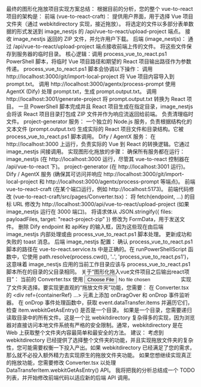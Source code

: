 最终的图形化拖放项目实现方案总结：
根据目前的分析，您的整个 vue-to-react 项目的架构是：
前端 (vue-to-react-craft)：
提供用户界面，用于选择 Vue 项目文件夹（通过 webkitdirectory 实现，接近拖放）。
将选定的文件以多部分表单数据的形式发送到 image_nestjs 的 /api/vue-to-react/upload-project 端点。
接收 image_nestjs 返回的 ZIP 文件，并允许用户下载。
后端 (image_nestjs)：
通过 /api/vue-to-react/upload-project 端点接收前端上传的文件。
将这些文件保存到服务器的临时目录。
核心逻辑：调用 process_vue_to_react.ps1 PowerShell 脚本，将临时 Vue 项目路径和期望的 React 项目输出路径作为参数传递。
process_vue_to_react.ps1 脚本会协调以下操作：
调用 http://localhost:3000/git/import-local-project 将 Vue 项目内容导入到 prompt.txt。
调用 http://localhost:3000/agentx/process-prompt 使用 AgentX (Dify) 处理 prompt.txt，生成 prompt.output.txt。
调用 http://localhost:3001/generate-project 将 prompt.output.txt 转换为 React 项目。
一旦 PowerShell 脚本完成并且 React 项目生成在指定目录，image_nestjs 会将该 React 项目目录打包成 ZIP 文件并作为响应流返回给前端。
负责清理临时文件。
project-generator 服务：
一个独立的 Node.js 服务，负责根据结构化的文本文件 (prompt.output.txt) 生成实际的 React 项目文件和目录结构。它被 process_vue_to_react.ps1 脚本调用。
Dify / AgentX 服务：
在 http://localhost:3000 上运行，负责实际的 Vue 到 React 的转换逻辑。它通过 image_nestjs 间接调用。
实现图形化拖放的步骤：
确保所有服务都在运行：
image_nestjs (在 http://localhost:3000 运行，尽管其 vue-to-react 控制器在 /api/vue-to-react 下)。
project-generator (在 http://localhost:3001 运行)。
Dify / AgentX 服务 (确保其可访问并响应 http://localhost:3000/git/import-local-project 和 http://localhost:3000/agentx/process-prompt 等端点)。
前端 vue-to-react-craft (在某个端口运行，例如 http://localhost:5173)。
前端代码修改 (vue-to-react-craft/src/pages/Converter.tsx)：
将 fetch(endpoint, ...) 的目标 URL 修改为 http://localhost:3000/api/vue-to-react/upload-project (如果 image_nestjs 运行在 3000 端口)。
将请求体从 JSON.stringify({ files: payloadFiles, target: "react-project-zip" }) 修改为 FormData，用于发送文件。
删除 Dify endpoint 和 apiKey 的输入框，因为这些现在由后端 image_nestjs 内部处理或由 process_vue_to_react.ps1 脚本处理。
更新成功和失败的 toast 消息。
后端 image_nestjs 配置：
确认 process_vue_to_react.ps1 脚本的路径在 vue-to-react.service.ts 中是正确的。在 runPowerShellScript 函数中，它使用 path.resolve(process.cwd(), '..', 'process_vue_to_react.ps1')，这意味着 image_nestjs 应用的当前工作目录应该与 process_vue_to_react.ps1 脚本所在的目录的父目录相同。
关于“图形化拖入vue文件项目之后输出react项目”：
当前的 Converter.tsx 使用 <input type="file" webkitdirectory /> 实现了文件夹选择。要实现更直观的“拖放文件夹”功能，您需要：
在 Converter.tsx 的 <div ref={containerRef} ...> 元素上添加 onDragOver 和 onDrop 事件监听器。
在 onDrop 事件处理函数中，获取 event.dataTransfer.items 并遍历它们，检查 item.webkitGetAsEntry() 是否是一个目录。
如果是一个目录，您需要递归读取目录中的所有文件。这是一个比 webkitdirectory 复杂得多的实现，因为浏览器对直接访问本地文件系统有严格的安全限制。通常，webkitdirectory 是在 Web 上获取整个文件夹内容最简单和最安全的方法。
建议：
考虑到 webkitdirectory 已经提供了选择整个文件夹的功能，并且实现拖放文件夹的复杂性，您可能需要权衡一下投入产出。如果 webkitdirectory 已经满足了您的需求，那么就不必投入额外精力去实现原生的拖放文件夹功能。
如果您想继续实现真正的拖放功能，您需要修改 Converter.tsx 以处理 DataTransferItem.webkitGetAsEntry() API。
我将把我的分析总结成一个 TODO 列表，并开始修改前端代码以适应新的后端 API 调用。
